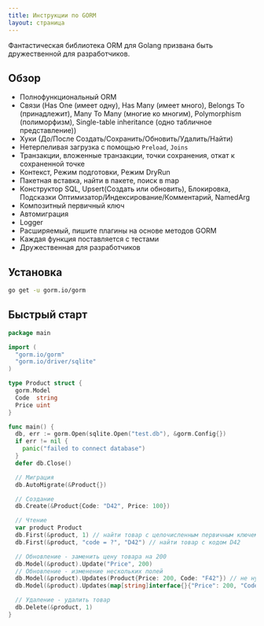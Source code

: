```yaml
---
title: Инструкции по GORM
layout: страница
---
```


Фантастическая библиотека ORM для Golang призвана быть дружественной для разработчиков.

## Обзор

* Полнофункциональный ORM
* Связи (Has One (имеет одну), Has Many (имеет много), Belongs To (принадлежит), Many To Many (многие ко многим), Polymorphism (полиморфизм), Single-table inheritance (одно табличное представление))
* Хуки (До/После Создать/Сохранить/Обновить/Удалить/Найти)
* Нетерпеливая загрузка с помощью `Preload`, `Joins`
* Транзакции, вложенные транзакции, точки сохранения, откат к сохраненной точке
* Контекст, Режим подготовки, Режим DryRun
* Пакетная вставка, найти в пакете, поиск в map
* Конструктор SQL, Upsert(Создать или обновить), Блокировка, Подсказки Оптимизатор/Индексирование/Комментарий, NamedArg
* Композитный первичный ключ
* Автомиграция
* Logger
* Расширяемый, пишите плагины на основе методов GORM
* Каждая функция поставляется с тестами
* Дружественная для разработчиков

## Установка

```sh
go get -u gorm.io/gorm
```

## Быстрый старт

```go
package main

import (
  "gorm.io/gorm"
  "gorm.io/driver/sqlite"
)

type Product struct {
  gorm.Model
  Code  string
  Price uint
}

func main() {
  db, err := gorm.Open(sqlite.Open("test.db"), &gorm.Config{})
  if err != nil {
    panic("failed to connect database")
  }
  defer db.Close()

  // Миграция
  db.AutoMigrate(&Product{})

  // Создание
  db.Create(&Product{Code: "D42", Price: 100})

  // Чтение
  var product Product
  db.First(&product, 1) // найти товар с целочисленным первичным ключем
  db.First(&product, "code = ?", "D42") // найти товар с кодом D42

  // Обновление - заменить цену товара на 200
  db.Model(&product).Update("Price", 200)
  // Обновление - изменение нескольких полей
  db.Model(&product).Updates(Product{Price: 200, Code: "F42"}) // не нулевые поля
  db.Model(&product).Updates(map[string]interface{}{"Price": 200, "Code": "F42"})

  // Удаление - удалить товар
  db.Delete(&product, 1)
}
```
